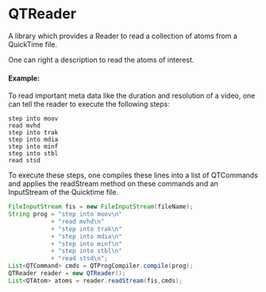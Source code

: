 # QTReader
A library which provides a Reader to read a collection of atoms from a
QuickTime file.

One can right a description to read the atoms of interest.

#### Example:
To read important meta data like the duration and resolution of a video, one
can tell the reader to execute the following steps:

```
step into moov  
read mvhd  
step into trak  
step into mdia  
step into minf  
step into stbl  
read stsd
```

To execute these steps, one compiles these lines into a
list of QTCommands and applies the readStream method on
these commands and an InputStream of the Quicktime file.

```java
FileInputStream fis = new FileInputStream(fileName);
String prog = "step into moov\n"
            + "read mvhd\n"
            + "step into trak\n"
            + "step into mdia\n"
            + "step into minf\n"
            + "step into stbl\n"
            + "read stsd\n";
List<QTCommand> cmds = QTProgCompiler.compile(prog);
QTReader reader = new QTReader();
List<QTAtom> atoms = reader.readStream(fis,cmds);
```